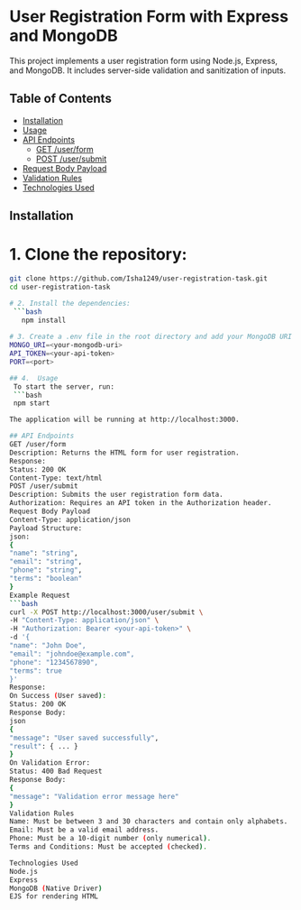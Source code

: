 # User Registration Form with Express and MongoDB

This project implements a user registration form using Node.js, Express, and MongoDB. It includes server-side validation and sanitization of inputs.

## Table of Contents
- [Installation](#installation)
- [Usage](#usage)
- [API Endpoints](#api-endpoints)
  - [GET /user/form](#get-userform)
  - [POST /user/submit](#post-usersubmit)
- [Request Body Payload](#request-body-payload)
- [Validation Rules](#validation-rules)
- [Technologies Used](#technologies-used)

## Installation

# 1. Clone the repository:
   ```bash
   git clone https://github.com/Isha1249/user-registration-task.git
   cd user-registration-task

# 2. Install the dependencies:
    ```bash
      npm install
    
# 3. Create a .env file in the root directory and add your MongoDB URI and API token:
   MONGO_URI=<your-mongodb-uri>
   API_TOKEN=<your-api-token>
   PORT=<port>
   
## 4.  Usage
    To start the server, run:
    ```bash
    npm start

The application will be running at http://localhost:3000.

## API Endpoints
GET /user/form
  Description: Returns the HTML form for user registration.
Response:
  Status: 200 OK
  Content-Type: text/html
  POST /user/submit
Description: Submits the user registration form data.
Authorization: Requires an API token in the Authorization header.
Request Body Payload
  Content-Type: application/json
Payload Structure:
json:
{
  "name": "string",
  "email": "string",
  "phone": "string",
  "terms": "boolean"
}
Example Request
```bash
curl -X POST http://localhost:3000/user/submit \
-H "Content-Type: application/json" \
-H "Authorization: Bearer <your-api-token>" \
-d '{
  "name": "John Doe",
  "email": "johndoe@example.com",
  "phone": "1234567890",
  "terms": true
}'
Response:
  On Success (User saved):
  Status: 200 OK
Response Body:
json
{
  "message": "User saved successfully",
  "result": { ... }
}
On Validation Error:
  Status: 400 Bad Request
Response Body:
{
  "message": "Validation error message here"
}
Validation Rules
  Name: Must be between 3 and 30 characters and contain only alphabets.
  Email: Must be a valid email address.
  Phone: Must be a 10-digit number (only numerical).
  Terms and Conditions: Must be accepted (checked).

Technologies Used
Node.js
Express
MongoDB (Native Driver)
EJS for rendering HTML
